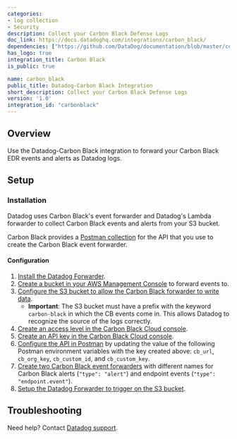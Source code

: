 ```yaml
---
categories:
- log collection
- Security
description: Collect your Carbon Black Defense Logs
doc_link: https://docs.datadoghq.com/integrations/carbon_black/
dependencies: ["https://github.com/DataDog/documentation/blob/master/content/en/integrations/carbon_black.md"]
has_logo: true
integration_title: Carbon Black
is_public: true

name: carbon_black
public_title: Datadog-Carbon Black Integration
short_description: Collect your Carbon Black Defense Logs
version: '1.0'
integration_id: "carbonblack"
---
```


## Overview

Use the Datadog-Carbon Black integration to forward your Carbon Black EDR events and alerts as Datadog logs.


## Setup

### Installation

Datadog uses Carbon Black's event forwarder and Datadog's Lambda forwarder to collect Carbon Black events and alerts from your S3 bucket.

Carbon Black provides a [Postman collection][1] for the API that you use to create the Carbon Black event forwarder.

#### Configuration

1. [Install the Datadog Forwarder][2].
2. [Create a bucket in your AWS Management Console][3] to forward events to.
3. [Configure the S3 bucket to allow the Carbon Black forwarder to write data][4].
   - **Important**: The S3 bucket must have a prefix with the keyword `carbon-black` in which the CB events come in. This allows Datadog to recognize the source of the logs correctly.
5. [Create an access level in the Carbon Black Cloud console][5].
6. [Create an API key in the Carbon Black Cloud console][6].
7. [Configure the API in Postman][7] by updating the value of the following Postman environment variables with the key created above: `cb_url`, `cb_org_key`, `cb_custom_id`, and `cb_custom_key`.
8. [Create two Carbon Black event forwarders][8] with different names for Carbon Black alerts (`"type": "alert"`) and endpoint events (`"type": "endpoint.event"`).
9. [Setup the Datadog Forwarder to trigger on the S3 bucket][9].


## Troubleshooting

Need help? Contact [Datadog support][10].

[1]: https://documenter.getpostman.com/view/7740922/SWE9YGSs?version=latest
[2]: /logs/guide/forwarder/
[3]: https://community.carbonblack.com/t5/Developer-Relations/Carbon-Black-Cloud-Data-Forwarder-Quick-Setup-amp-S3-Bucket/td-p/89194#create-a-bucket
[4]: https://community.carbonblack.com/t5/Developer-Relations/Carbon-Black-Cloud-Data-Forwarder-Quick-Setup-amp-S3-Bucket/td-p/89194#configure-bucket-to-write-events
[5]: https://community.carbonblack.com/t5/Developer-Relations/Carbon-Black-Cloud-Data-Forwarder-Quick-Setup-amp-S3-Bucket/td-p/89194#create-access-level
[6]: https://community.carbonblack.com/t5/Developer-Relations/Carbon-Black-Cloud-Data-Forwarder-Quick-Setup-amp-S3-Bucket/td-p/89194#create-new-api-key
[7]: https://community.carbonblack.com/t5/Developer-Relations/Carbon-Black-Cloud-Data-Forwarder-Quick-Setup-amp-S3-Bucket/td-p/89194#configure-api-in-postman
[8]: https://community.carbonblack.com/t5/Developer-Relations/Carbon-Black-Cloud-Data-Forwarder-Quick-Setup-amp-S3-Bucket/td-p/89194#create-new-forwarder
[9]: /logs/guide/send-aws-services-logs-with-the-datadog-lambda-function/?tab=awsconsole#collecting-logs-from-s3-buckets
[10]: /help/
